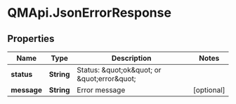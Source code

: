 # QMApi.JsonErrorResponse

## Properties
Name | Type | Description | Notes
------------ | ------------- | ------------- | -------------
**status** | **String** | Status: \&quot;ok\&quot; or \&quot;error\&quot; | 
**message** | **String** | Error message | [optional] 


